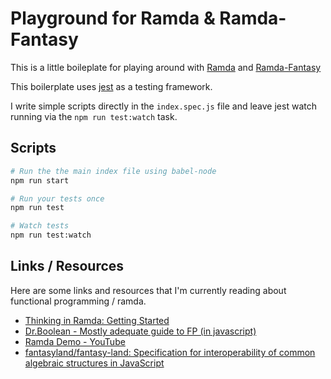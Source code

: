 Playground for Ramda & Ramda-Fantasy
====================================

This is a little boileplate for playing around with [Ramda][] and [Ramda-Fantasy][]

This boilerplate uses [jest][] as a testing framework.

I write simple scripts directly in the `index.spec.js` file and leave jest watch running via the `npm run test:watch` task.

## Scripts

```sh
# Run the the main index file using babel-node
npm run start

# Run your tests once
npm run test

# Watch tests
npm run test:watch
```

## Links / Resources

Here are some links and resources that I'm currently reading about functional programming / ramda.

- [Thinking in Ramda: Getting Started](http://randycoulman.com/blog/2016/05/24/thinking-in-ramda-getting-started/)
- [Dr.Boolean - Mostly adequate guide to FP (in javascript)](https://github.com/MostlyAdequate/mostly-adequate-guide)
- [Ramda Demo - YouTube](https://www.youtube.com/watch?v=digajAH_5IU&t=)
- [fantasyland/fantasy-land: Specification for interoperability of common algebraic structures in JavaScript](https://github.com/fantasyland/fantasy-land)

[Ramda]: http://ramdajs.com/
[Ramda-Fantasy]: https://github.com/ramda/ramda-fantasy
[jest]: https://facebook.github.io/jest/

